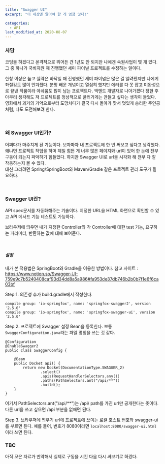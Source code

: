 ```yaml
---
title: "Swagger UI"
excerpt: "이 세상엔 알아야 할 게 엄청 많다!"

categories:
  - API
last_modified_at: 2020-08-07
---
```

### 사담
코딩을 하겠다고 본격적으로 뛰어든 건 1년도 안 되지만 나에겐 숙원사업이 몇 개 있다.
그 중 하나가 국비지원 때 진행했던 세미 파이널 프로젝트를 수정하는 일이다.

한창 이상은 높고 실력은 바닥일 때 진행했던 세미 파이널은 많은 걸 알려줬지만 나에게 좌절감도 많이 안겨줬다.
분명 배운 개념이고 열심히 했지만 에러를 다 못 잡고 미완성으로 끝낸 작품이라 아쉬움도 많이 남는 프로젝트다.
백엔드 개발자로 나아가겠다 정한 후 아무리 생각해도 저 프로젝트를 정상적으로 굴러가게는 만들고 싶다는 생각이 들었다.
영화에서 과거의 기억으로부터 도망치다가 결국 다시 돌아가 맞서 멋있게 승리한 주인공처럼, 나도 도전해보려 한다.

<br>

### 왜 Swagger UI인가?
어쩌다가 마주치게 된 기능이다.
보자마자 내 프로젝트에 한 번 써보고 싶다고 생각했다.
왜냐면 프로젝트 작업을 하며 제일 힘든 게 너무 많은 페이지와 url이 있어 한 눈에 전부 구동이 되는지 파악하기 힘들었다.
하지만 Swagger UI로 url을 시각화 해 전부 다 잘 작동하는지 볼 수 있다.    
대신 그러려면 Spring/SpringBoot와 Maven/Gradle 같은 프로젝트 관리 도구가 필요하다.

<br>

### Swagger UI란?
API spec문서를 자동화해주는 기술이다.
지정한 URL을 HTML 화면으로 확인할 수 있고 API 메서드 기능 테스트도 가능하다.

브라우저에 띄우면 내가 지정한 Controller와 각 Controller에 대한 test 기능, 요구하는 파라미터, 반환하는 값에 대해 보여준다. 

<br>

##### 설정
내가 본 적용법은 SpringBoot와 Gradle을 이용한 방법이다.
참고 사이트 : <https://www.notion.so/Swagger-UI-759e9c7b5240408caf93d34dd8a5a986#fa953de37db746b2b0b7f1e6f6ca03bf>

Step 1. 의존성 추가
build.gradle에서 작성한다.
```
compile group: 'io-springfox', name: 'springfox-swagger2', version '2.5.0'
compile group: 'io-springfox', name: 'springfox-swagger-ui', version '2.5.0'
```

Step 2. 프로젝트에 Swagger 설정 Bean을 등록한다.
보통 `SwaggerConfiguration.java`라는 파일 명칭을 쓰는 것 같다.
```
@Configuration
@EnableSwagger2
public class SwaggerConfig {

    @Bean
    public Docket api() {
        return new Docket(DocumentationType.SWAGGER_2)
                .select()
                .apis(RequestHandlerSelectors.any()) 
                .paths(PathSelectors.ant("/api/**")) 
                .build();
    }
}
```
여기서 PathSelectors.ant("/api/**")는 /api/ path를 가진 url만 공개한다는 뜻이다.
다른 url을 쓰고 싶으면 /api 부분을 없애면 된다.

Step 3. 브라우저에 띄우기
url에 프로젝트에 쓰이는 로컬 호스트 번호와 swagger-ui를 부르면 된다.
예를 들어, 번호가 8080이라면 `localhost:8080/swagger-ui.html`이라 쓰면 된다.

### TBC
아직 모은 자료가 빈약해서 실제로 구동을 시킨 다음 다시 써보기로 하겠다.
